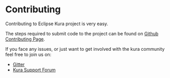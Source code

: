 # Contributing

Contributing to Eclipse Kura project is very easy.

The steps required to submit code to the project can be found on [Github Contributing Page](https://github.com/eclipse/kura/blob/develop/CONTRIBUTING.md).

If you face any issues, or just want to get involved with the kura community feel free to join us on:

  * [Gitter](https://gitter.im/eclipse/kura)
  * [Kura Support Forum](https://www.eclipse.org/forums/index.php/f/273/)